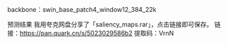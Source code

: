 backbone：swin_base_patch4_window12_384_22k

预测结果 我用夸克网盘分享了「saliency_maps.rar」，点击链接即可保存。
链接：https://pan.quark.cn/s/5023029586b2
提取码：VrnN
